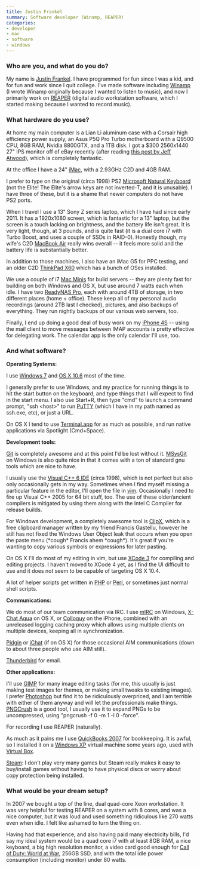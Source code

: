 ```yaml
---
title: Justin Frankel
summary: Software developer (Winamp, REAPER)
categories:
- developer
- mac
- software
- windows
---
```


### Who are you, and what do you do?

My name is [Justin Frankel](http://www.1014.org/ "Justin's website."). I have programmed for fun since I was a kid, and for fun and work since I quit college. I've made software including [Winamp][] (I wrote Winamp originally because I wanted to listen to music), and now I primarily work on [REAPER][] (digital audio workstation software, which I started making because I wanted to record music).

### What hardware do you use?

At home my main computer is a Lian Li aluminum case with a Corsair high efficiency power supply, an Asus P5Q Pro Turbo motherboard with a Q9500 CPU, 8GB RAM, Nvidia 8800GTX, and a 1TB disk. I got a $300 2560x1440 27" IPS monitor off of eBay recently (after reading [this post by Jeff Atwood](http://www.codinghorror.com/blog/2012/07/the-ips-lcd-revolution.html "An article by Jeff Atwood on IPS monitors.")), which is completely fantastic.

At the office I have a 24" [iMac][], with a 2.93GHz C2D and 4GB RAM.

I prefer to type on the original (circa 1998) PS2 [Microsoft Natural Keyboard][natural-keyboard] (not the Elite! The Elite's arrow keys are not inverted-T, and it is unusable). I have three of these, but it is a shame that newer computers do not have PS2 ports.

When I travel I use a 13" Sony Z series laptop, which I have had since early 2011. It has a 1920x1080 screen, which is fantastic for a 13" laptop, but the screen is a touch lacking on brightness, and the battery life isn't great. It is very light, though, at 3 pounds, and is quite fast (it is a dual core i7 with Turbo Boost, and uses a couple of SSDs in RAID-0). Honestly though, my wife's C2D [MacBook Air][macbook-air] really wins overall -- it feels more solid and the battery life is substantially better.

In addition to those machines, I also have an iMac G5 for PPC testing, and an older C2D [ThinkPad X60][thinkpad-x60] which has a bunch of OSes installed.

We use a couple of i7 [Mac Minis][mac-mini] for build servers -- they are plenty fast for building on both Windows and OS X, but use around 7 watts each when idle. I have two [ReadyNAS Pro][readynas-pro], each with around 4TB of storage, in two different places (home + office). These keep all of my personal audio recordings (around 2TB last I checked), pictures, and also backups of everything. They run nightly backups of our various web servers, too.

Finally, I end up doing a good deal of busy work on my [iPhone 4S][iphone-4s] -- using the mail client to move messages between IMAP accounts is pretty effective for delegating work. The calendar app is the only calendar I'll use, too.

### And what software?

**Operating Systems:**

I use [Windows 7][windows-7] and [OS X 10.6][macos] most of the time. 

I generally prefer to use Windows, and my practice for running things is to hit the start button on the keyboard, and type things that I will expect to find in the start menu. I also use Start+R, then type "cmd" to launch a command prompt, "ssh \<host\>" to run [PuTTY][putty] (which I have in my path named as ssh.exe, etc), or just a URL.

On OS X I tend to use [Terminal.app][terminal] for as much as possible, and run native applications via Spotlight (Cmd+Space).

**Development tools:**

[Git][] is completely awesome and at this point I'd be lost without it. [MSysGit][] on Windows is also quite nice in that it comes with a ton of standard gnu tools which are nice to have.

I usually use the [Visual C++ 6 IDE][visual-c-plusplus] (circa 1998), which is not perfect but also only occasionally gets in my way. Sometimes when I find myself missing a particular feature in the editor, I'll open the file in [vim][]. Occasionally I need to fire up Visual C++ 2005 for 64 bit stuff, too. The use of these older/ancient compilers is mitigated by using them along with the Intel C Compiler for release builds.

For Windows development, a completely awesome tool is [ClipX][], which is a free clipboard manager written by my friend Francis Gastellu, however he still has not fixed the Windows User Object leak that occurs when you open the paste menu (\*cough\* Francis ahem \*cough\*). It's great if you're wanting to copy various symbols or expressions for later pasting.

On OS X I'll do most of my editing in vim, but use [XCode 3][xcode] for compiling and editing projects. I haven't moved to XCode 4 yet, as I find the UI difficult to use and it does not seem to be capable of targeting OS X 10.4.

A lot of helper scripts get written in [PHP][] or [Perl][], or sometimes just normal shell scripts.

**Communications:**

We do most of our team communication via IRC. I use [mIRC][] on Windows, [X-Chat Aqua][x-chat-aqua] on OS X, or [Colloquy][colloquy-ios] on the iPhone, combined with an unreleased logging caching proxy which allows using multiple clients on multiple devices, keeping all in synchronization. 

[Pidgin][] or [iChat][] (if on OS X) for those occasional AIM communications (down to about three people who use AIM still).

[Thunderbird][] for email.

**Other applications:**

I'll use [GIMP][] for many image editing tasks (for me, this usually is just making test images for themes, or making small tweaks to existing images). I prefer [Photoshop][] but find it to be ridiculously overpriced, and I am terrible with either of them anyway and will let the professionals make things. [PNGCrush][] is a good tool, I usually use it to expand PNGs to be uncompressed, using "pngcrush -f 0 -m 1 -l 0 -force".

For recording I use REAPER (naturally). 

As much as it pains me I use [QuickBooks 2007][quickbooks] for bookkeeping. It is awful, so I installed it on a [Windows XP][windows-xp] virtual machine some years ago, used with [Virtual Box][virtualbox].

[Steam][]: I don't play very many games but Steam really makes it easy to buy/install games without having to have physical discs or worry about copy protection being installed.

### What would be your dream setup?

In 2007 we bought a top of the line, dual quad-core Xeon workstation. It was very helpful for testing REAPER on a system with 8 cores, and was a nice computer, but it was loud and used something ridiculous like 270 watts even when idle. I felt like ashamed to turn the thing on.

Having had that experience, and also having paid many electricity bills, I'd say my ideal system would be a quad core i7 with at least 8GB RAM, a nice keyboard, a big high resolution monitor, a video card good enough for [Call of Duty: World at War][call-of-duty-world-at-war], 256GB SSD, and with the total idle power consumption (including monitor) under 80 watts.

[imac]: https://www.apple.com/imac/ "An all-in-one computer."
[iphone-4s]: https://en.wikipedia.org/wiki/IPhone_4S "A smartphone."
[mac-mini]: https://www.apple.com/mac-mini/ "A small desktop computer."
[macbook-air]: https://www.apple.com/macbook-air/ "A very thin laptop."
[natural-keyboard]: https://en.wikipedia.org/wiki/Microsoft_Natural_keyboard "An older ergonomic keyboard."
[readynas-pro]: https://www.readynas.com/?p=1498 "A network backup/storage solution."
[thinkpad-x60]: http://www.thinkwiki.org/wiki/Category:X60s "A 12.1 inch PC laptop."
[call-of-duty-world-at-war]: https://en.wikipedia.org/wiki/Call_of_Duty:_World_at_War "A WWII first person shooter."
[clipx]: http://bluemars.org/clipx/ "A Windows clipboard history manager."
[colloquy-ios]: http://www.colloquy.mobi/ "An IRC client app."
[gimp]: https://www.gimp.org/ "An open-source image editor."
[git]: https://git-scm.com/ "A version control system."
[ichat]: https://en.wikipedia.org/wiki/IChat "An AIM/Jabber client included with Mac OS X."
[macos]: https://en.wikipedia.org/wiki/MacOS "An operating system for Mac hardware."
[mirc]: https://www.mirc.com/ "An IRC client for Windows."
[msysgit]: https://github.com/msysgit/msysgit/ "A Windows version of Git built on MSys."
[perl]: https://www.perl.org/ "An interpreted scripting language."
[photoshop]: https://www.adobe.com/products/photoshop.html "A bitmap image editor."
[php]: http://php.net/ "An interpreted scripting language."
[pidgin]: http://www.pidgin.im/ "An open-source multi-protocol chat client."
[pngcrush]: http://pmt.sourceforge.net/pngcrush/ "A command-line tool for compression PNG images."
[putty]: https://www.chiark.greenend.org.uk/~sgtatham/putty/ "A free Telnet/SSH client for Windows."
[quickbooks]: https://quickbooks.intuit.com/ "Business accounting software for Windows."
[reaper]: https://www.reaper.fm/ "A software digital audio workstation."
[steam]: http://store.steampowered.com/ "A digital game distribution service."
[terminal]: https://en.wikipedia.org/wiki/Terminal_(OS_X) "A console application included with Mac OS X."
[thunderbird]: https://www.mozilla.org/en-US/thunderbird/ "An open-source cross-platform mail client."
[vim]: http://www.vim.org/ "A command-line text editor."
[virtualbox]: https://www.virtualbox.org/ "Open-source virtualisation software."
[visual-c-plusplus]: https://msdn.microsoft.com/en-us/library/aa187916.aspx "An IDE for Windows software development."
[winamp]: http://www.winamp.com/ "A media player."
[windows-7]: https://en.wikipedia.org/wiki/Windows_7 "An operating system."
[windows-xp]: https://en.wikipedia.org/wiki/Windows_XP "An operating system for x86 computers."
[x-chat-aqua]: https://sourceforge.net/projects/xchataqua/ "A Mac OS X version of the IRC client."
[xcode]: https://en.wikipedia.org/wiki/Xcode "An IDE for Mac developers."
